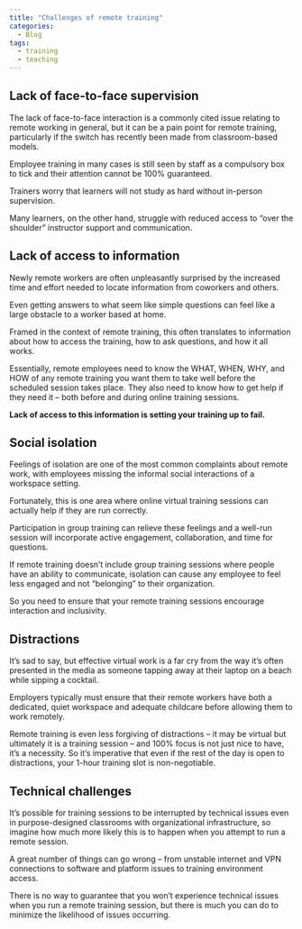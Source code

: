 ```yaml
---
title: "Challenges of remote training"
categories:
  - Blog
tags:
  - training
  - teaching
---
```


<h2>Lack of face-to-face supervision </h2>

The lack of face-to-face interaction is a commonly cited issue relating to remote working in general, but it can be a pain point for remote training, particularly if the switch has recently been made from classroom-based models.

Employee training in many cases is still seen by staff as a compulsory box to tick and their attention cannot be 100% guaranteed. 

Trainers worry that learners will not study as hard without in-person supervision. 

Many learners, on the other hand, struggle with reduced access to “over the shoulder” instructor support and communication. 

<h2>Lack of access to information</h2>

Newly remote workers are often unpleasantly surprised by the increased time and effort needed to locate information from coworkers and others. 

Even getting answers to what seem like simple questions can feel like a large obstacle to a worker based at home.

Framed in the context of remote training, this often translates to information about how to access the training, how to ask questions, and how it all works. 

Essentially, remote employees need to know the WHAT, WHEN, WHY, and HOW of any remote training you want them to take well before the scheduled session takes place. They also need to know how to get help if they need it – both before and during online training sessions. 

<b>Lack of access to this information is setting your training up to fail.</b>


<h2>Social isolation</h2>

Feelings of isolation are one of the most common complaints about remote work, with employees missing the informal social interactions of a workspace setting. 

Fortunately, this is one area where online virtual training sessions can actually help if they are run correctly. 

Participation in group training can relieve these feelings and a well-run session will incorporate active engagement, collaboration, and time for questions.

If remote training doesn’t include group training sessions where people have an ability to communicate, isolation can cause any employee to feel less engaged and not “belonging” to their organization. 

So you need to ensure that your remote training sessions encourage interaction and inclusivity.


<h2>Distractions</h2>

It’s sad to say, but effective virtual work is a far cry from the way it’s often presented in the media as someone tapping away at their laptop on a beach while sipping a cocktail. 

Employers typically must ensure that their remote workers have both a dedicated, quiet workspace and adequate childcare before allowing them to work remotely. 

Remote training is even less forgiving of distractions – it may be virtual but ultimately it is a training session – and 100% focus is not just nice to have, it’s a necessity. 
So it’s imperative that even if the rest of the day is open to distractions, your 1-hour training slot is non-negotiable.

<h2>Technical challenges</h2>

It’s possible for training sessions to be interrupted by technical issues even in purpose-designed classrooms with organizational infrastructure, so imagine how much more likely this is to happen when you attempt to run a remote session. 

A great number of things can go wrong – from unstable internet and VPN connections to software and platform issues to training environment access.

There is no way to guarantee that you won’t experience technical issues when you run a remote training session, but there is much you can do to minimize the likelihood of issues occurring. 